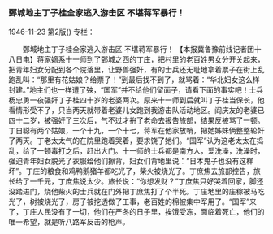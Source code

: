 ### 鄄城地主丁子桂全家逃入游击区  不堪蒋军暴行！

1946-11-23
第2版()
专栏：

　　鄄城地主丁子桂全家逃入游击区
    不堪蒋军暴行！
    【本报冀鲁豫前线记者团十八日电】蒋家嫡系十一师到了鄄城之西的丁庄，把村里的老百姓男女分开关起来，把青年妇女分配到各个院落里，让野兽强奸，有的士兵还无耻地拿着票子在街上乱跑乱叫：“那里有花姑娘？给票子！”到最后找不到了，就骂着：“华北妇女这么样封建。”地主们也一样遭了殃，“国军”并不给他们留面子，请看下面的事实吧！士兵杨忠勇一夜强奸丁子桂四十岁的老婆两次。原来十一师到后就叫丁子桂当保长，他看情形受不了，只当两天就带着老婆儿女跑到我游击队活动地区。阎庆友的老婆已四十二岁，被强奸了三次后，气不过才拚了老命去报告旅部，结果反被骂了一顿。丁自聪有两个姑娘，一个十九，一个十七，蒋军在他家放哨，把她姊妹俩整整轮奸了两天。丁老太太气的在院里跑着哭着，要求饶了她们。“国军”认为这老太太在捣乱，给了一顿毒打之后，赶出大门。十一师的士兵都是南方人，爱洗澡，洗澡时，强迫青年妇女脱光了衣服给他们擦背，妇女们背地里说：“日本鬼子也没有这样坏”。丁庄的粮食和鸡鸭鹅猪羊都吃光了，柴火被烧光了。丁庶焦去旅部控告，旅长给了一千元，丁庶焦说太少。旅长说：“你想发财？”丁庶焦只好哭着回家，脚还没踏进门，烧他柴火的士兵就在门外把丁庶焦打了个半死。丁庄地里的庄稼被马吃光了，树被烧光了，房子被挖透做了工事，老百姓的棉被集中军用了。“国军”来了，丁庄人民没有了一切，他们在严冬的日子里，挨饿受冻，面临着死亡，他们的唯一希望，就是听八路军反击的枪声。
